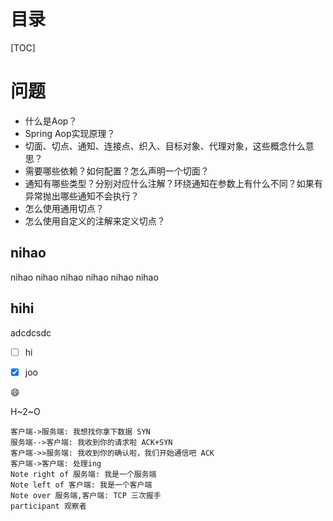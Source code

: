 

# 目录

[TOC]

# 问题

- 什么是Aop？
- Spring Aop实现原理？
- 切面、切点、通知、连接点、织入、目标对象、代理对象，这些概念什么意思？
- 需要哪些依赖？如何配置？怎么声明一个切面？
- 通知有哪些类型？分别对应什么注解？环绕通知在参数上有什么不同？如果有异常抛出哪些通知不会执行？
- 怎么使用通用切点？
- 怎么使用自定义的注解来定义切点？





## nihao 

nihao nihao nihao nihao nihao nihao 



## hihi

adcdcsdc

- [ ] hi
- [x] joo



:smile:



H~2~O





```sequence
客户端->服务端: 我想找你拿下数据 SYN
服务端-->客户端: 我收到你的请求啦 ACK+SYN
客户端->>服务端: 我收到你的确认啦，我们开始通信吧 ACK
客户端->客户端: 处理ing
Note right of 服务端: 我是一个服务端
Note left of 客户端: 我是一个客户端
Note over 服务端,客户端: TCP 三次握手
participant 观察者
```












